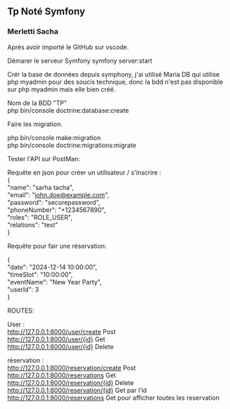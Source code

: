 ## Tp Noté Symfony
### Merletti Sacha  


Après avoir importé le GitHub sur vscode.

Démarer le serveur Symfony
symfony server:start

Crér la base de données depuis symphony, j'ai utilisé Maria DB qui utilise php myadmin pour des soucis technique, donc la bdd n'est pas disponible sur php myadmin mais elle bien créé.

Nom de la BDD "TP" </br>
php bin/console doctrine:database:create 

Faire les migration.

php bin/console make:migration </br>
php bin/console doctrine:migrations:migrate </br>

Tester l'API sur PostMan:</br>


Requête en json pour créer un utilisateur / s'inscrire : </br>
{ </br>
  "name": "sarha tacha",</br>
  "email": "john.doe@example.com", </br>
  "password": "securepassword", </br>
  "phoneNumber": "+1234567890",</br>
  "roles": "ROLE_USER", </br>
  "relations": "test" </br>
}

Requête pour fair une réservation: </br>

{  </br>
"date": "2024-12-14 10:00:00", </br>
 "timeSlot": "10:00:00", </br>
"eventName": "New Year Party",</br>
 "userId": 3 </br>
 }

ROUTES: </br>

User :  </br>
http://127.0.0.1:8000/user/create Post </br>
http://127.0.0.1:8000/user/{id}    Get </br>
http://127.0.0.1:8000/user/{id}  Delete </br>

réservation :  </br>
http://127.0.0.1:8000/reservation/create  Post </br>
http://127.0.0.1:8000/reservations  Get </br>
http://127.0.0.1:8000/reservation/{id} Delete </br>
http://127.0.0.1:8000/reservation/{id} Get par l’id </br>
http://127.0.0.1:8000/reservations   Get pour afficher toutes les reservation </br>







